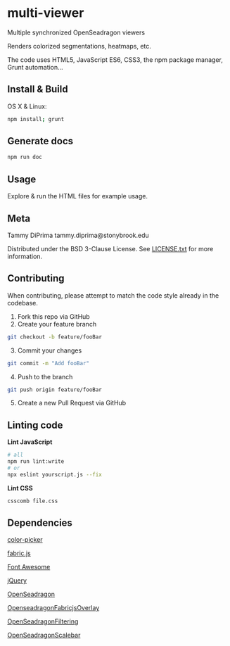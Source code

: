 # multi-viewer

Multiple synchronized OpenSeadragon viewers

Renders colorized segmentations, heatmaps, etc.

The code uses HTML5, JavaScript ES6, CSS3, the npm package manager, Grunt automation...

<!-- Segmentation layer color ordering:<br>
![](images/color-ordering.png) -->

## Install & Build

OS X & Linux:

```sh
npm install; grunt
```

## Generate docs

```sh
npm run doc
```

## Usage

Explore & run the HTML files for example usage.

## Meta

Tammy DiPrima tammy.diprima&#64;stonybrook.edu

Distributed under the BSD 3-Clause License. See [LICENSE.txt](LICENSE.txt) for more information.

## Contributing

When contributing, please attempt to match the code style already in the codebase.

1. Fork this repo via GitHub
2. Create your feature branch

```sh
git checkout -b feature/fooBar
```

3. Commit your changes

```sh
git commit -m "Add fooBar"
```

4. Push to the branch

```sh
git push origin feature/fooBar
```

5. Create a new Pull Request via GitHub

## Linting code

**Lint JavaScript**

```sh
# all
npm run lint:write
# or
npx eslint yourscript.js --fix
```

**Lint CSS**

```sh
csscomb file.css
```

## Dependencies

[color-picker](https://github.com/taufik-nurrohman/color-picker/releases/tag/v2.2.4)

[fabric.js](https://github.com/fabricjs/fabric.js/releases/tag/v521)

<!--[Font Awesome](https://use.fontawesome.com/releases/v5.15.3/fontawesome-free-5.15.3-web.zip)-->

[Font Awesome](https://use.fontawesome.com/releases/v6.5.1/fontawesome-free-6.5.1-web.zip)

[jQuery](https://github.com/jquery/jquery/archive/refs/tags/3.5.1.tar.gz)


[OpenSeadragon](https://github.com/openseadragon/openseadragon/releases/tag/v2.4.2)

[OpenseadragonFabricjsOverlay](https://github.com/tdiprima/OpenseadragonFabricjsOverlay)

[OpenSeadragonFiltering](https://github.com/usnistgov/OpenSeadragonFiltering)

[OpenSeadragonScalebar
](https://github.com/usnistgov/OpenSeadragonScalebar)
